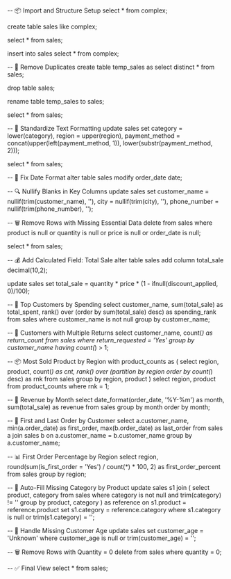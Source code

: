 -- 📦 Import and Structure Setup
select * from complex;

create table sales like complex;

select * from sales;

insert into sales
select * from complex;

-- 🧹 Remove Duplicates
create table temp_sales as
select distinct * from sales;

drop table sales;

rename table temp_sales to sales;

select * from sales;

-- 🧼 Standardize Text Formatting
update sales 
set category = lower(category), 
    region = upper(region), 
    payment_method = concat(upper(left(payment_method, 1)), lower(substr(payment_method, 2)));

select * from sales;

-- 📅 Fix Date Format
alter table sales modify order_date date;

-- 🔍 Nullify Blanks in Key Columns
update sales 
set customer_name = nullif(trim(customer_name), ''), 
    city = nullif(trim(city), ''), 
    phone_number = nullif(trim(phone_number), '');

-- 🗑️ Remove Rows with Missing Essential Data
delete from sales 
where product is null 
   or quantity is null 
   or price is null 
   or order_date is null;

select * from sales;

-- 💰 Add Calculated Field: Total Sale
alter table sales add column total_sale decimal(10,2);

update sales 
set total_sale = quantity * price * (1 - ifnull(discount_applied, 0)/100);

-- 🥇 Top Customers by Spending
select customer_name, 
       sum(total_sale) as total_spent, 
       rank() over (order by sum(total_sale) desc) as spending_rank 
from sales 
where customer_name is not null 
group by customer_name;

-- 🔁 Customers with Multiple Returns
select customer_name, 
       count(*) as return_count 
from sales 
where return_requested = 'Yes' 
group by customer_name 
having count(*) > 1;

-- 📦 Most Sold Product by Region
with product_counts as (
    select region, product, count(*) as cnt,
           rank() over (partition by region order by count(*) desc) as rnk
    from sales 
    group by region, product
)
select region, product 
from product_counts 
where rnk = 1;

-- 📆 Revenue by Month
select date_format(order_date, '%Y-%m') as month, 
       sum(total_sale) as revenue 
from sales 
group by month 
order by month;

-- 📅 First and Last Order by Customer
select a.customer_name, 
       min(a.order_date) as first_order, 
       max(b.order_date) as last_order 
from sales a 
join sales b 
  on a.customer_name = b.customer_name 
group by a.customer_name;

-- 📊 First Order Percentage by Region
select region, 
       round(sum(is_first_order = 'Yes') / count(*) * 100, 2) as first_order_percent 
from sales 
group by region;

-- 🧠 Auto-Fill Missing Category by Product
update sales s1
join (
    select product, category
    from sales
    where category is not null and trim(category) != ''
    group by product, category
) as reference
on s1.product = reference.product
set s1.category = reference.category
where s1.category is null or trim(s1.category) = '';

-- 🧑 Handle Missing Customer Age
update sales
set customer_age = 'Unknown'
where customer_age is null or trim(customer_age) = '';

-- 🗑️ Remove Rows with Quantity = 0
delete from sales 
where quantity = 0;

-- ✅ Final View
select * from sales;
